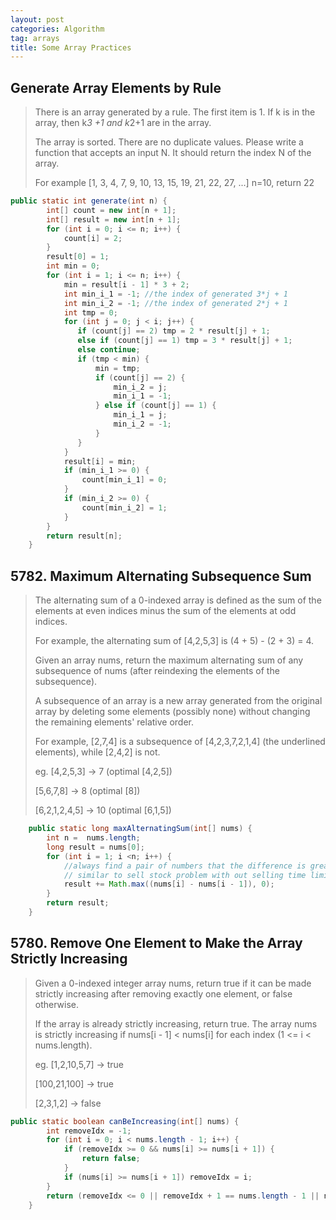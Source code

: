 ```yaml
---
layout: post
categories: Algorithm
tag: arrays
title: Some Array Practices
---
```

## Generate Array Elements by Rule
> There is an array generated by a rule.
> The first item is 1. If k is in the array, then k*3 +1 and k*2+1 are in the array.
>
> The array is sorted. There are no duplicate values.
> Please write a function that accepts an input N. It should return the index N of the array.
>
> For example [1, 3, 4, 7, 9, 10, 13, 15, 19, 21, 22, 27, ...] n=10, return 22
```Java
public static int generate(int n) {
        int[] count = new int[n + 1];
        int[] result = new int[n + 1];
        for (int i = 0; i <= n; i++) {
            count[i] = 2;
        }
        result[0] = 1;
        int min = 0;
        for (int i = 1; i <= n; i++) {
            min = result[i - 1] * 3 + 2;
            int min_i_1 = -1; //the index of generated 3*j + 1
            int min_i_2 = -1; //the index of generated 2*j + 1
            int tmp = 0;
            for (int j = 0; j < i; j++) {
               if (count[j] == 2) tmp = 2 * result[j] + 1;
               else if (count[j] == 1) tmp = 3 * result[j] + 1;
               else continue;
               if (tmp < min) {
                   min = tmp;
                   if (count[j] == 2) {
                       min_i_2 = j;
                       min_i_1 = -1;
                   } else if (count[j] == 1) {
                       min_i_1 = j;
                       min_i_2 = -1;
                   }
               }
            }
            result[i] = min;
            if (min_i_1 >= 0) {
                count[min_i_1] = 0;
            }
            if (min_i_2 >= 0) {
                count[min_i_2] = 1;
            }
        }
        return result[n];
    }
```
<!--more-->
## 5782. Maximum Alternating Subsequence Sum
>The alternating sum of a 0-indexed array is defined as the sum of the elements at even indices minus the sum of the elements at odd indices.
>
> For example, the alternating sum of [4,2,5,3] is (4 + 5) - (2 + 3) = 4.
>
> Given an array nums, return the maximum alternating sum of any subsequence of nums (after reindexing the elements of the subsequence).
>
> A subsequence of an array is a new array generated from the original array by deleting some elements (possibly none)
> without changing the remaining elements' relative order.
>
> For example, [2,7,4] is a subsequence of [4,2,3,7,2,1,4] (the underlined elements), while [2,4,2] is not.
>
> eg. [4,2,5,3] -> 7 (optimal [4,2,5])
>
> [5,6,7,8] -> 8 (optimal [8])
>
> [6,2,1,2,4,5] -> 10 (optimal [6,1,5])
```Java
    public static long maxAlternatingSum(int[] nums) {
        int n =  nums.length;
        long result = nums[0];
        for (int i = 1; i <n; i++) {
            //always find a pair of numbers that the difference is greater than 0,
            // similar to sell stock problem with out selling time limit
            result += Math.max((nums[i] - nums[i - 1]), 0);
        }
        return result;
    }

```

## 5780. Remove One Element to Make the Array Strictly Increasing
> Given a 0-indexed integer array nums, return true if it can be made strictly increasing after removing exactly one element, or false otherwise.
>
> If the array is already strictly increasing, return true.
> The array nums is strictly increasing if nums[i - 1] < nums[i] for each index (1 <= i < nums.length).
>
> eg. [1,2,10,5,7] -> true
>
> [100,21,100] -> true
>
> [2,3,1,2] -> false
```Java
public static boolean canBeIncreasing(int[] nums) {
        int removeIdx = -1;
        for (int i = 0; i < nums.length - 1; i++) {
            if (removeIdx >= 0 && nums[i] >= nums[i + 1]) {
                return false;
            }
            if (nums[i] >= nums[i + 1]) removeIdx = i;
        }
        return (removeIdx <= 0 || removeIdx + 1 == nums.length - 1 || nums[removeIdx - 1] < nums[removeIdx + 1]);
    }
```